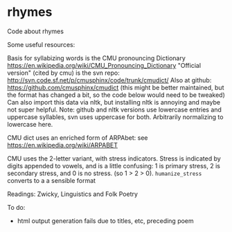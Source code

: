 # rhymes
Code about rhymes

Some useful resources:

Basis for syllabizing words is the CMU pronouncing Dictionary
https://en.wikipedia.org/wiki/CMU_Pronouncing_Dictionary
"Official version" (cited by cmu) is the svn repo:
http://svn.code.sf.net/p/cmusphinx/code/trunk/cmudict/
Also at github: https://github.com/cmusphinx/cmudict (this might be better
maintained, but the format has changed a bit, so the code below would need
to be tweaked)
Can also import this data via nltk, but installing nltk is annoying and
maybe not super helpful.
Note: github and nltk versions use lowercase entries and uppercase syllables,
svn uses uppercase for both. Arbitrarily normalizing to lowercase here.

CMU dict uses an enriched form of ARPAbet:
see https://en.wikipedia.org/wiki/ARPABET

CMU uses the 2-letter variant, with stress indicators. Stress is indicated by
digits appended to vowels, and is a little confusing: 1 is primary stress,
2 is secondary stress, and 0 is no stress. (so 1 > 2 > 0).
`humanize_stress` converts to a a sensible format



Readings:
Zwicky, Linguistics and Folk Poetry

To do:
- html output generation fails due to titles, etc, preceding poem

